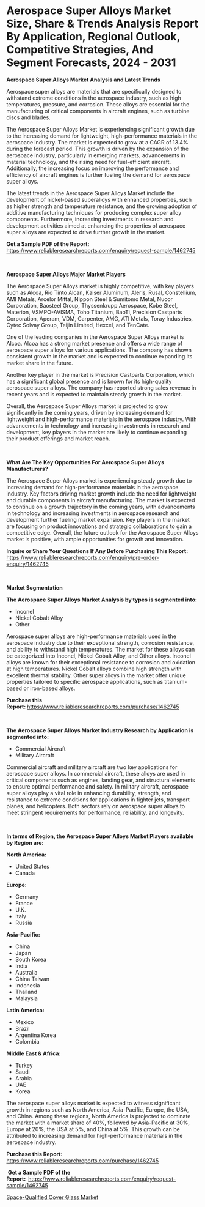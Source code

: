<p><h1>Aerospace Super Alloys Market Size, Share & Trends Analysis Report By Application, Regional Outlook, Competitive Strategies, And Segment Forecasts, 2024 - 2031</h1></p><p><strong>Aerospace Super Alloys Market Analysis and Latest Trends</strong></p>
<p><p>Aerospace super alloys are materials that are specifically designed to withstand extreme conditions in the aerospace industry, such as high temperatures, pressure, and corrosion. These alloys are essential for the manufacturing of critical components in aircraft engines, such as turbine discs and blades.</p><p>The Aerospace Super Alloys Market is experiencing significant growth due to the increasing demand for lightweight, high-performance materials in the aerospace industry. The market is expected to grow at a CAGR of 13.4% during the forecast period. This growth is driven by the expansion of the aerospace industry, particularly in emerging markets, advancements in material technology, and the rising need for fuel-efficient aircraft. Additionally, the increasing focus on improving the performance and efficiency of aircraft engines is further fueling the demand for aerospace super alloys.</p><p>The latest trends in the Aerospace Super Alloys Market include the development of nickel-based superalloys with enhanced properties, such as higher strength and temperature resistance, and the growing adoption of additive manufacturing techniques for producing complex super alloy components. Furthermore, increasing investments in research and development activities aimed at enhancing the properties of aerospace super alloys are expected to drive further growth in the market.</p></p>
<p><strong>Get a Sample PDF of the Report:&nbsp;</strong> <a href="https://www.reliableresearchreports.com/enquiry/request-sample/1462745">https://www.reliableresearchreports.com/enquiry/request-sample/1462745</a></p>
<p>&nbsp;</p>
<p><strong>Aerospace Super Alloys Major Market Players</strong></p>
<p><p>The Aerospace Super Alloys market is highly competitive, with key players such as Alcoa, Rio Tinto Alcan, Kaiser Aluminum, Aleris, Rusal, Constellium, AMI Metals, Arcelor Mittal, Nippon Steel & Sumitomo Metal, Nucor Corporation, Baosteel Group, Thyssenkrupp Aerospace, Kobe Steel, Materion, VSMPO-AVISMA, Toho Titanium, BaoTi, Precision Castparts Corporation, Aperam, VDM, Carpenter, AMG, ATI Metals, Toray Industries, Cytec Solvay Group, Teijin Limited, Hexcel, and TenCate.</p><p>One of the leading companies in the Aerospace Super Alloys market is Alcoa. Alcoa has a strong market presence and offers a wide range of aerospace super alloys for various applications. The company has shown consistent growth in the market and is expected to continue expanding its market share in the future.</p><p>Another key player in the market is Precision Castparts Corporation, which has a significant global presence and is known for its high-quality aerospace super alloys. The company has reported strong sales revenue in recent years and is expected to maintain steady growth in the market.</p><p>Overall, the Aerospace Super Alloys market is projected to grow significantly in the coming years, driven by increasing demand for lightweight and high-performance materials in the aerospace industry. With advancements in technology and increasing investments in research and development, key players in the market are likely to continue expanding their product offerings and market reach.</p></p>
<p>&nbsp;</p>
<p><strong>What Are The Key Opportunities For Aerospace Super Alloys Manufacturers?</strong></p>
<p><p>The Aerospace Super Alloys market is experiencing steady growth due to increasing demand for high-performance materials in the aerospace industry. Key factors driving market growth include the need for lightweight and durable components in aircraft manufacturing. The market is expected to continue on a growth trajectory in the coming years, with advancements in technology and increasing investments in aerospace research and development further fueling market expansion. Key players in the market are focusing on product innovations and strategic collaborations to gain a competitive edge. Overall, the future outlook for the Aerospace Super Alloys market is positive, with ample opportunities for growth and innovation.</p></p>
<p><strong>Inquire or Share Your Questions If Any Before Purchasing This Report:</strong> <a href="https://www.reliableresearchreports.com/enquiry/pre-order-enquiry/1462745">https://www.reliableresearchreports.com/enquiry/pre-order-enquiry/1462745</a></p>
<p>&nbsp;</p>
<p><strong>Market Segmentation</strong></p>
<p><strong>The Aerospace Super Alloys Market Analysis by types is segmented into:</strong></p>
<p><ul><li>Inconel</li><li>Nickel Cobalt Alloy</li><li>Other</li></ul></p>
<p><p>Aerospace super alloys are high-performance materials used in the aerospace industry due to their exceptional strength, corrosion resistance, and ability to withstand high temperatures. The market for these alloys can be categorized into Inconel, Nickel Cobalt Alloy, and Other alloys. Inconel alloys are known for their exceptional resistance to corrosion and oxidation at high temperatures. Nickel Cobalt alloys combine high strength with excellent thermal stability. Other super alloys in the market offer unique properties tailored to specific aerospace applications, such as titanium-based or iron-based alloys.</p></p>
<p><strong>Purchase this Report:&nbsp;</strong><a href="https://www.reliableresearchreports.com/purchase/1462745">https://www.reliableresearchreports.com/purchase/1462745</a></p>
<p>&nbsp;</p>
<p><strong>The Aerospace Super Alloys Market Industry Research by Application is segmented into:</strong></p>
<p><ul><li>Commercial Aircraft</li><li>Military Aircraft</li></ul></p>
<p><p>Commercial aircraft and military aircraft are two key applications for aerospace super alloys. In commercial aircraft, these alloys are used in critical components such as engines, landing gear, and structural elements to ensure optimal performance and safety. In military aircraft, aerospace super alloys play a vital role in enhancing durability, strength, and resistance to extreme conditions for applications in fighter jets, transport planes, and helicopters. Both sectors rely on aerospace super alloys to meet stringent requirements for performance, reliability, and longevity.</p></p>
<p>&nbsp;</p>
<p><strong>In terms of Region, the Aerospace Super Alloys Market Players available by Region are:</strong></p>
<p>
    <p> <strong> North America: </strong>
        <ul>
            <li>United States</li>
            <li>Canada</li>
        </ul>
        </p> 
    <p> <strong> Europe: </strong>
        <ul>
            <li>Germany</li>
            <li>France</li>
            <li>U.K.</li>
            <li>Italy</li>
            <li>Russia</li>
        </ul>
        </p> 
    <p> <strong> Asia-Pacific: </strong>
        <ul>
            <li>China</li>
            <li>Japan</li>
            <li>South Korea</li>
            <li>India</li>
            <li>Australia</li>
            <li>China Taiwan</li>
            <li>Indonesia</li>
            <li>Thailand</li>
            <li>Malaysia</li>
        </ul>
        </p> 
    <p> <strong> Latin America: </strong>
        <ul>
            <li>Mexico</li>
            <li>Brazil</li>
            <li>Argentina Korea</li>
            <li>Colombia</li>
        </ul>
        </p> 
    <p> <strong> Middle East & Africa: </strong>
        <ul>
            <li>Turkey</li>
            <li>Saudi</li>
            <li>Arabia</li>
            <li>UAE</li>
            <li>Korea</li>
        </ul>
    </p>
    </p>
<p><p>The aerospace super alloys market is expected to witness significant growth in regions such as North America, Asia-Pacific, Europe, the USA, and China. Among these regions, North America is projected to dominate the market with a market share of 40%, followed by Asia-Pacific at 30%, Europe at 20%, the USA at 5%, and China at 5%. This growth can be attributed to increasing demand for high-performance materials in the aerospace industry.</p></p>
<p><strong>Purchase this Report: </strong><a href="https://www.reliableresearchreports.com/purchase/1462745">https://www.reliableresearchreports.com/purchase/1462745</a></p>
<p>&nbsp;<strong>Get a Sample PDF of the Report:&nbsp;&nbsp;</strong><a href="https://www.reliableresearchreports.com/enquiry/request-sample/1462745">https://www.reliableresearchreports.com/enquiry/request-sample/1462745</a></p>
<p><strong></strong></p>
<p><p><a href="https://confirmed-shield-e13.notion.site/Space-Qualified-Cover-Glass-Market-Size-Growth-Outlook-from-2024-to-2031-projecting-at-Market-s-Tr-1a1d61d154a1485c9a8080b93e283568">Space-Qualified Cover Glass Market</a></p></p>